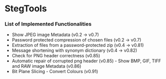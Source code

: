 # StegTools

### List of Implemented Functionalities
 - Show JPEG image Metadata                             (v0.2 -> v0.7)
 - Password protected compression of chosen files       (v0.2 -> v0.7)
 - Extraction of files from a password-protected zip    (v0.4 -> v0.81)
 - Message shortening with synonym dictionary           (v0.4 -> v0.82)
 - Check for PNG header correctness                     (v0.85)
 - Automatic repair of corrupted png header             (v0.85) - Show BMP, GIF, TIFF and RAW image Metadata           (v0.86)
 - Bit Plane Slicing - Convert Colours                  (v0.91)